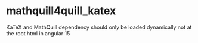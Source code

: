 # mathquill4quill_katex
KaTeX and MathQuill dependency should only be loaded dynamically not at the root html in angular 15
